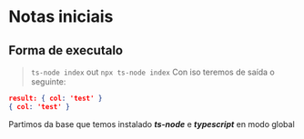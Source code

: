 # Notas iniciais

## Forma de executalo

> `ts-node index` out `npx ts-node index`
Con iso teremos de saída o seguinte:

```json
result: { col: 'test' }
{ col: 'test' }
```

Partimos da base que temos instalado ***ts-node*** e ***typescript*** en modo global